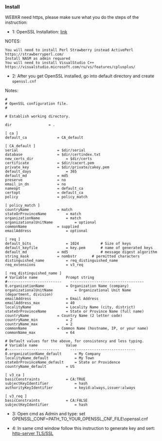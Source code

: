 ### Install

WEBXR need https, please make sure what you do the steps of the instruction:

- 1: OpenSSL Installation: [link](https://github.com/openssl/openssl/blob/master/NOTES-WINDOWS.md)

NOTES: 

    You will need to install Perl Strawberry instead ActivePerl https://strawberryperl.com/
    Install NASM as admin requared
    You will need to install VisualStudio C++ https://visualstudio.microsoft.com/ru/vs/features/cplusplus/


- 2: After you get OpenSSL installed, go into default directory and create `openssl.cnf`

Notes:

    #
    # OpenSSL configuration file.
    #

    # Establish working directory.

    dir                 = .

    [ ca ]
    default_ca              = CA_default

    [ CA_default ]
    serial                  = $dir/serial
    database                = $dir/certindex.txt
    new_certs_dir               = $dir/certs
    certificate             = $dir/cacert.pem
    private_key             = $dir/private/cakey.pem
    default_days                = 365
    default_md              = md5
    preserve                = no
    email_in_dn             = no
    nameopt                 = default_ca
    certopt                 = default_ca
    policy                  = policy_match

    [ policy_match ]
    countryName             = match
    stateOrProvinceName         = match
    organizationName            = match
    organizationalUnitName          = optional
    commonName              = supplied
    emailAddress                = optional

    [ req ]
    default_bits                = 1024          # Size of keys
    default_keyfile             = key.pem       # name of generated keys
    default_md              = md5               # message digest algorithm
    string_mask             = nombstr       # permitted characters
    distinguished_name          = req_distinguished_name
    req_extensions              = v3_req

    [ req_distinguished_name ]
    # Variable name             Prompt string
    #-------------------------    ----------------------------------
    0.organizationName          = Organization Name (company)
    organizationalUnitName          = Organizational Unit Name (department, division)
    emailAddress                = Email Address
    emailAddress_max            = 40
    localityName                = Locality Name (city, district)
    stateOrProvinceName         = State or Province Name (full name)
    countryName             = Country Name (2 letter code)
    countryName_min             = 2
    countryName_max             = 2
    commonName              = Common Name (hostname, IP, or your name)
    commonName_max              = 64

    # Default values for the above, for consistency and less typing.
    # Variable name             Value
    #------------------------     ------------------------------
    0.organizationName_default      = My Company
    localityName_default            = My Town
    stateOrProvinceName_default     = State or Providence
    countryName_default         = US

    [ v3_ca ]
    basicConstraints            = CA:TRUE
    subjectKeyIdentifier            = hash
    authorityKeyIdentifier          = keyid:always,issuer:always

    [ v3_req ]
    basicConstraints            = CA:FALSE
    subjectKeyIdentifier            = hash


- 3: Open cmd as Admin and type: set OPENSSL_CONF=PATH_TO_YOUR_OPENSSL_CNF_FILE\openssl.cnf


- 4: In same cmd window follow this instruction to generate key and sert: [http-server TLS/SSL](https://www.npmjs.com/package/http-server#tlsssl)
